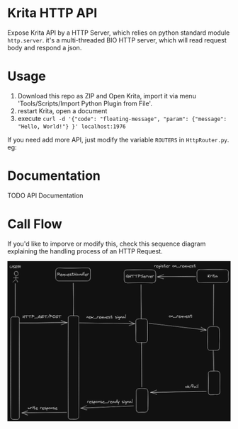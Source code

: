 # Krita HTTP API

Expose Krita API by a HTTP Server, which relies on python standard module `http.server`. it's a multi-threaded BIO HTTP server, which will read request body and respond a json.

# Usage

1. Download this repo as ZIP and Open Krita, import it via menu 'Tools/Scripts/Import Python Plugin from File'.
2. restart Krita, open a document
3. execute `curl -d '{"code": "floating-message", "param": {"message": "Hello, World!"} }' localhost:1976`

If you need add more API, just modify the variable `ROUTERS` in `HttpRouter.py`. eg: 

# Documentation

TODO API Documentation

# Call Flow

If you'd like to imporve or modify this, check this sequence diagram explaining the handling process of an HTTP Request.

![](./sequence_diagram.png)